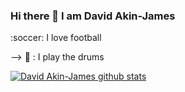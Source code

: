 ### Hi there 👋 I am David Akin-James

<!--
**DavidAkinJames/DavidAkinJames** is a ✨ _special_ ✨ repository because its `README.md` (this file) appears on your GitHub profile.

Here are some ideas to get you started:

- 🔭 I’m currently working on becoming the best version of myself.
- - 🌱 I’m addicted to learning and growing every day.
- 🌱 I’m currently learning React and NodeJS
- 💬 Ask me about ...
- 📫 How to reach me:
-  :bulb: [DEV](https://dev.to/davidakinjames)
-  :office: [LinkedIn](https://www.linkedin.com/in/akinwande-david-akin-james-58b411198/)
-  :speech_balloon: [FACEBOOK](https://web.facebook.com/david.akinjames.5/)
- ⚡ Fun fact: ...
--> :soccer: I love football
--> :drum: : I play the drums

[![David Akin-James github stats](https://github-readme-stats.vercel.app/api?usernameDavidAkinJames=&count_private=true&show_icons=true&theme=radical&hide_rank=false)](https://github.com/anuraghazra/github-readme-stats)
